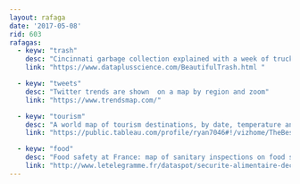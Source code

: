 ```yaml
---
layout: rafaga
date: '2017-05-08'
rid: 603
rafagas:
  - keyw: "trash"
    desc: "Cincinnati garbage collection explained with a week of trucks work"
    link: "https://www.dataplusscience.com/BeautifulTrash.html "

  - keyw: "tweets"
    desc: "Twitter trends are shown  on a map by region and zoom"
    link: "https://www.trendsmap.com/"

  - keyw: "tourism"
    desc: "A world map of tourism destinations, by date, temperature and number of rainy days"
    link: "https://public.tableau.com/profile/ryan7046#!/vizhome/TheBestTimetoVisitAnywhereCelsius/Sheet1"

  - keyw: "food"
    desc: "Food safety at France: map of sanitary inspections on food serving locals"
    link: "http://www.letelegramme.fr/dataspot/securite-alimentaire-decouvrez-les-evaluations-de-1-700-etablissements-francais-03-04-2017-11460551.php"
---
```

